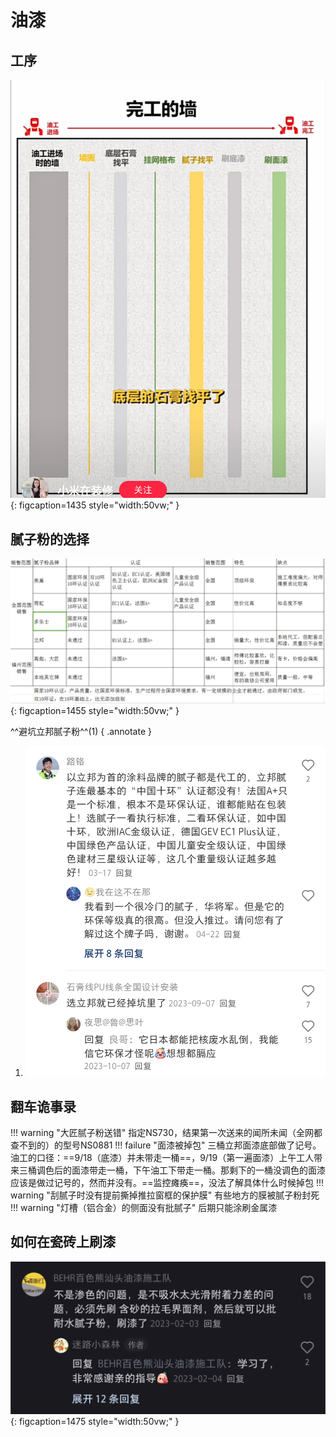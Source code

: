 # 油漆

## 工序
![避坑攻略](images/油漆工序.png "油漆工序"){: figcaption=1435 style="width:50vw;" }

## 腻子粉的选择
![避坑攻略](images/腻子粉的选择.png "腻子粉的选择"){: figcaption=1455 style="width:50vw;" }


^^避坑立邦腻子粉^^(1)
{ .annotate }

1.  ![避坑攻略](images/立邦腻子粉.png "监工指南")

## 翻车诡事录
!!! warning "大匠腻子粉送错"
    指定NS730，结果第一次送来的闻所未闻（全网都查不到的）的型号NS0881
!!! failure "面漆被掉包"
    三桶立邦面漆底部做了记号。油工的口径：==9/18（底漆）并未带走一桶==，9/19（第一遍面漆）上午工人带来三桶调色后的面漆带走一桶，下午油工下带走一桶。那剩下的一桶没调色的面漆应该是做过记号的，然而并没有。==监控瘫痪==，没法了解具体什么时候掉包
!!! warning "刮腻子时没有提前撕掉推拉窗框的保护膜"
    有些地方的膜被腻子粉封死
!!! warning "灯槽（铝合金）的侧面没有批腻子"
    后期只能涂刷金属漆

## 如何在瓷砖上刷漆
![避坑攻略](images/瓷砖上刷漆.png "瓷砖上刷漆"){: figcaption=1475 style="width:50vw;" }

